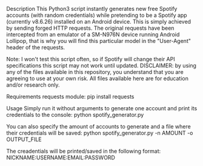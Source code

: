 Description
This Python3 script instantly generates new free Spotify accounts (with random credentials) while pretending to be a Spotify app (currently v8.6.26) installed on an Android device. This is simply achieved by sending forged HTTP requests. The original requests have been intercepted from an emulator of a SM-N976N device running Android Lollipop, that is why you will find this particular model in the "User-Agent" header of the requests.

Note: I won't test this script often, so if Spotify will change their API specifications this script may not work until updated.
DISCLAIMER: by using any of the files available in this repository, you understand that you are agreeing to use at your own risk. All files available here are for education and/or research only.

Requirements
requests module: pip install requests

Usage
Simply run it without arguments to generate one account and print its credentials to the console:
python spotify_generator.py

You can also specify the amount of accounts to generate and a file where their credentials will be saved:
python spotify_generator.py -n AMOUNT -o OUTPUT_FILE

The creadentials will be printed/saved in the following format:
NICKNAME:USERNAME:EMAIL:PASSWORD
